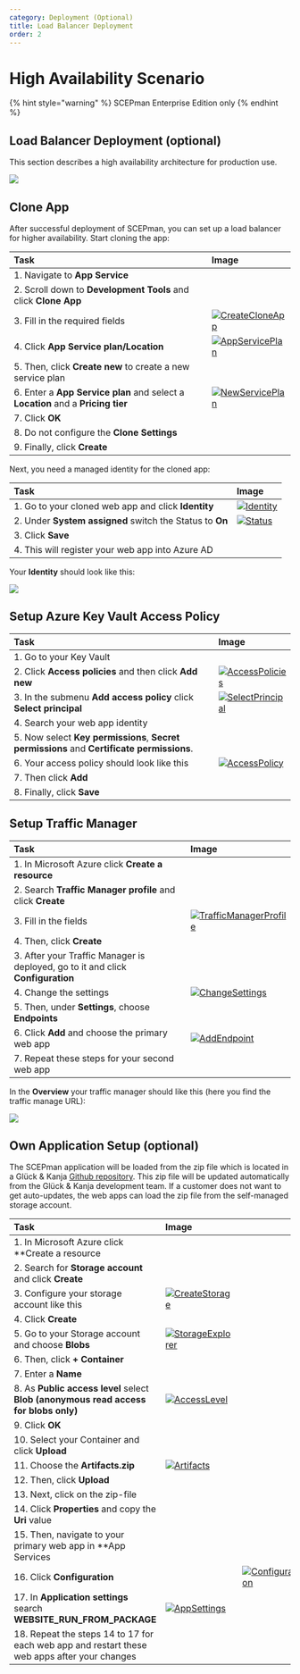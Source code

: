 ```yaml
---
category: Deployment (Optional)
title: Load Balancer Deployment
order: 2
---
```


# High Availability Scenario

{% hint style="warning" %}
SCEPman Enterprise Edition only
{% endhint %}

## Load Balancer Deployment \(optional\)

This section describes a high availability architecture for production use.

![](../.gitbook/assets/scepman_loadbalancer1.png)

## Clone App

After successful deployment of SCEPman, you can set up a load balancer for higher availability. Start cloning the app:

| Task | Image |
| :--- | :--- |
| 1. Navigate to **App Service** |  |
| 2. Scroll down to **Development Tools** and click **Clone App** |  |
| 3. Fill in the required fields | [![CreateCloneApp](../.gitbook/assets/scepman_cloneapp1.png)](https://github.com/glueckkanja/gk-scepman-docs/tree/8dd5e83c3dd91576810d6a7f58bb173cb6cc9536/docs/media/scepman_cloneapp1.png) |
| 4. Click **App Service plan/Location** | [![AppServicePlan](../.gitbook/assets/scepman_cloneapp2.png)](https://github.com/glueckkanja/gk-scepman-docs/tree/8dd5e83c3dd91576810d6a7f58bb173cb6cc9536/docs/media/scepman_cloneapp2.png) |
| 5. Then, click **Create new** to create a new service plan |  |
| 6. Enter a **App Service plan** and select a **Location** and a **Pricing tier** | [![NewServicePlan](../.gitbook/assets/scepman_cloneapp3.png)](https://github.com/glueckkanja/gk-scepman-docs/tree/8dd5e83c3dd91576810d6a7f58bb173cb6cc9536/docs/media/scepman_cloneapp3.png) |
| 7. Click **OK** |  |
| 8. Do not configure the **Clone Settings** |  |
| 9. Finally, click **Create** |  |

Next, you need a managed identity for the cloned app:

| Task | Image |
| :--- | :--- |
| 1. Go to your cloned web app and click **Identity** | [![Identity](../.gitbook/assets/scepman_identity1.png)](https://github.com/glueckkanja/gk-scepman-docs/tree/8dd5e83c3dd91576810d6a7f58bb173cb6cc9536/docs/media/scepman_identity1.png) |
| 2. Under **System assigned** switch the Status to **On** | [![Status](../.gitbook/assets/scepman_identity2.png)](https://github.com/glueckkanja/gk-scepman-docs/tree/8dd5e83c3dd91576810d6a7f58bb173cb6cc9536/docs/media/scepman_identity2.png) |
| 3. Click **Save** |  |
| 4. This will register your web app into Azure AD |  |

Your **Identity** should look like this:

![](../.gitbook/assets/scepman_identity3.png)

## Setup Azure Key Vault Access Policy

| Task | Image |
| :--- | :--- |
| 1. Go to your Key Vault |  |
| 2. Click **Access policies** and then click **Add new** | [![AccessPolicies](../.gitbook/assets/scepman_keyvault1.png)](https://github.com/glueckkanja/gk-scepman-docs/tree/8dd5e83c3dd91576810d6a7f58bb173cb6cc9536/docs/media/scepman_keyvault1.png) |
| 3. In the submenu **Add access policy** click **Select principal** | [![SelectPrincipal](../.gitbook/assets/scepman_keyvault2.png)](https://github.com/glueckkanja/gk-scepman-docs/tree/8dd5e83c3dd91576810d6a7f58bb173cb6cc9536/docs/media/scepman_keyvault2.png) |
| 4. Search your web app identity |  |
| 5. Now select **Key permissions**, **Secret permissions** and **Certificate permissions**. |  |
| 6. Your access policy should look like this | [![AccessPolicy](../.gitbook/assets/scepman_keyvault3.png)](https://github.com/glueckkanja/gk-scepman-docs/tree/8dd5e83c3dd91576810d6a7f58bb173cb6cc9536/docs/media/scepman_keyvault3.png) |
| 7. Then click **Add** |  |
| 8. Finally, click **Save** |  |

## Setup Traffic Manager

| Task | Image |
| :--- | :--- |
| 1. In Microsoft Azure click **Create a resource** |  |
| 2. Search **Traffic Manager profile** and click **Create** |  |
| 3. Fill in the fields | [![TrafficManagerProfile](../.gitbook/assets/scepman_trafficmanager1.png)](https://github.com/glueckkanja/gk-scepman-docs/tree/8dd5e83c3dd91576810d6a7f58bb173cb6cc9536/docs/media/scepman_trafficmanager1.png) |
| 4. Then, click **Create** |  |
| 3. After your Traffic Manager is deployed, go to it and click **Configuration** |  |
| 4. Change the settings | [![ChangeSettings](../.gitbook/assets/scepman_trafficmanager2.png)](https://github.com/glueckkanja/gk-scepman-docs/tree/8dd5e83c3dd91576810d6a7f58bb173cb6cc9536/docs/media/scepman_trafficmanager2.png) |
| 5. Then, under **Settings**, choose **Endpoints** |  |
| 6. Click **Add** and choose the primary web app | [![AddEndpoint](../.gitbook/assets/scepman_trafficmanager3.png)](https://github.com/glueckkanja/gk-scepman-docs/tree/8dd5e83c3dd91576810d6a7f58bb173cb6cc9536/docs/media/scepman_trafficmanager3.png) |
| 7. Repeat these steps for your second web app |  |

In the **Overview** your traffic manager should like this \(here you find the traffic manage URL\):

![](../.gitbook/assets/scepman_trafficmanager4.png)

## Own Application Setup \(optional\)

The SCEPman application will be loaded from the zip file which is located in a Glück & Kanja [Github repository](https://github.com/glueckkanja/gk-scepman/raw/master/dist/Artifacts.zip). This zip file will be updated automatically from the Glück & Kanja development team. If a customer does not want to get auto-updates, the web apps can load the zip file from the self-managed storage account.

| Task | Image |  |
| :--- | :--- | :--- |
| 1. In Microsoft Azure click \*\*Create a resource |  |  |
| 2. Search for **Storage account** and click **Create** |  |  |
| 3. Configure your storage account like this | [![CreateStorage](../.gitbook/assets/scepman_storage1.png)](https://github.com/glueckkanja/gk-scepman-docs/tree/8dd5e83c3dd91576810d6a7f58bb173cb6cc9536/docs/media/scepman_storage1.png) |  |
| 4. Click **Create** |  |  |
| 5. Go to your Storage account and choose **Blobs** | [![StorageExplorer](../.gitbook/assets/scepman_storage2.png)](https://github.com/glueckkanja/gk-scepman-docs/tree/8dd5e83c3dd91576810d6a7f58bb173cb6cc9536/docs/media/scepman_storage2.png) |  |
| 6. Then, click **+ Container** |  |  |
| 7. Enter a **Name** |  |  |
| 8. As **Public access level** select **Blob \(anonymous read access for blobs only\)** | [![AccessLevel](../.gitbook/assets/scepman_storage3.png)](https://github.com/glueckkanja/gk-scepman-docs/tree/8dd5e83c3dd91576810d6a7f58bb173cb6cc9536/docs/media/scepman_storage3.png) |  |
| 9. Click **OK** |  |  |
| 10. Select your Container and click **Upload** |  |  |
| 11. Choose the **Artifacts.zip** | [![Artifacts](../.gitbook/assets/scepman_storage4.png)](https://github.com/glueckkanja/gk-scepman-docs/tree/8dd5e83c3dd91576810d6a7f58bb173cb6cc9536/docs/media/scepman_storage4.png) |  |
| 12. Then, click **Upload** |  |  |
| 13. Next, click on the zip-file |  |  |
| 14. Click **Properties** and copy the **Uri** value |  |  |
| 15. Then, navigate to your primary web app in \*\*App Services |  |  |
| 16. Click **Configuration** |  | [![Configuration](../.gitbook/assets/scepman_storage5.png)](https://github.com/glueckkanja/gk-scepman-docs/tree/8dd5e83c3dd91576810d6a7f58bb173cb6cc9536/docs/media/scepman_storage5.png) |
| 17. In **Application settings** search **WEBSITE\_RUN\_FROM\_PACKAGE** | [![AppSettings](../.gitbook/assets/scepman_storage6.png)](https://github.com/glueckkanja/gk-scepman-docs/tree/8dd5e83c3dd91576810d6a7f58bb173cb6cc9536/docs/media/scepman_storage6.png) |  |
| 18. Repeat the steps 14 to 17 for each web app and restart these web apps after your changes |  |  |

